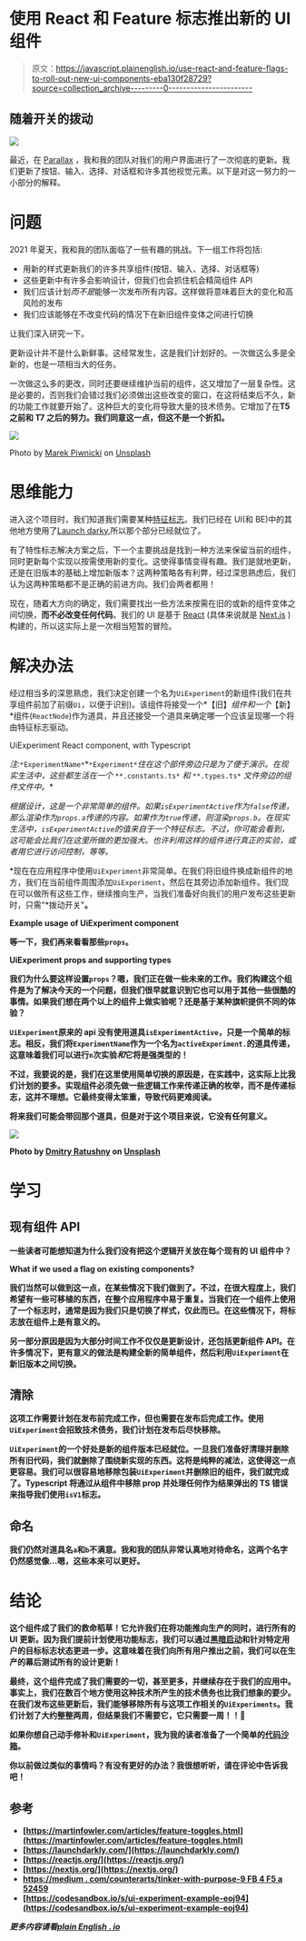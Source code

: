 # 使用 React 和 Feature 标志推出新的 UI 组件

> 原文：<https://javascript.plainenglish.io/use-react-and-feature-flags-to-roll-out-new-ui-components-eba130f28729?source=collection_archive---------0----------------------->

## 随着开关的拨动

![](img/a188467fff9db43f71aa8373d8f5b86b.png)

最近，在 [Parallax](https://www.getparallax.com/) ，我和我的团队对我们的用户界面进行了一次彻底的更新。我们更新了按钮、输入、选择、对话框和许多其他视觉元素。以下是对这一努力的一小部分的解释。

# 问题

2021 年夏天，我和我的团队面临了一些有趣的挑战。下一组工作将包括:

*   用新的样式更新我们的许多共享组件(按钮、输入、选择、对话框等)
*   这些更新中有许多会影响设计，但我们也会抓住机会精简组件 API
*   我们应该计划*而不是*能够一次发布所有内容。这样做将意味着巨大的变化和高风险的发布
*   我们应该能够在不改变代码的情况下在新旧组件变体之间进行切换

让我们深入研究一下。

更新设计并不是什么新鲜事。这经常发生，这是我们计划好的。一次做这么多是全新的，也是一项相当大的任务。

一次做这么多的更改，同时还要继续维护当前的组件，这又增加了一层复杂性。这是必要的，否则我们会错过我们必须做出这些改变的窗口，在这将结束后不久，新的功能工作就要开始了。这种巨大的变化将导致大量的技术债务。它增加了在**T5 之前和 T7 之后的努力。我们同意这一点，但这不是一个折扣。**

![](img/d22043cda8f7fcdda7449e96c8b868d4.png)

Photo by [Marek Piwnicki](https://unsplash.com/@marekpiwnicki?utm_source=medium&utm_medium=referral) on [Unsplash](https://unsplash.com?utm_source=medium&utm_medium=referral)

# 思维能力

进入这个项目时，我们知道我们需要某种[特征标志](https://martinfowler.com/articles/feature-toggles.html)。我们已经在 UI(和 BE)中的其他地方使用了[Launch darky](https://launchdarkly.com/),所以那个部分已经就位了。

有了特性标志解决方案之后，下一个主要挑战是找到一种方法来保留当前的组件，同时更新每个实现以按需使用新的变化。这使得事情变得有趣。我们是就地更新，还是在旧版本的基础上增加新版本？这两种策略各有利弊，经过深思熟虑后，我们认为这两种策略都不是正确的前进方向。我们会两者都用！

现在，随着大方向的确定，我们需要找出一些方法来按需在旧的或新的组件变体之间切换，**而不必改变任何代码**。我们的 UI 是基于 [React](https://reactjs.org/) (具体来说就是 [Next.js](https://nextjs.org/) )构建的，所以这实际上是一次相当短暂的冒险。

# 解决办法

经过相当多的深思熟虑，我们决定创建一个名为`UiExperiment`的新组件(我们在共享组件前加了前缀`Ui`，以便于识别)。该组件将接受一个*【旧】*组件和一个*【新】*组件(`ReactNode`)作为道具，并且还接受一个道具来确定哪一个应该呈现哪一个将由特征标志驱动。

UiExperiment React component, with Typescript

*注:*`*ExperimentName*`*`*Experiment*`*住在这个部件旁边只是为了便于演示。在现实生活中，这些都生活在一个* `**.constants.ts*` *和* `**.types.ts*` *文件旁边的组件文件中。**

*根据设计，这是一个非常简单的组件。如果`isExperimentActive`作为`false`传递，那么渲染作为`props.a`传递的内容。如果作为`true`传递，则渲染`props.b`。在现实生活中，`isExperimentActive`的值来自于一个特征标志。不过，你可能会看到，这可能会比我们在这里所做的更加强大。也许利用这样的组件进行真正的实验，或者用它进行访问控制，等等。*

*现在在应用程序中使用`UiExperiment`非常简单。在我们将旧组件换成新组件的地方，我们在当前组件周围添加`UiExperiment`，然后在其旁边添加新组件。我们现在可以做所有这些工作，继续推向生产，当我们准备好向我们的用户发布这些更新时，只需"*拨动开关"**。**

**Example usage of UiExperiment component**

**等一下，我们再来看看那些`props`。**

**UiExperiment props and supporting types**

**我们为什么要这样设置`props`？嗯，我们正在做一些未来的工作。我们构建这个组件是为了解决今天的一个问题，但我们很早就意识到它也可以用于其他一些很酷的事情。如果我们想在两个以上的组件上做实验呢？还是基于某种旗帜提供不同的体验？**

**`UiExperiment`原来的 api 没有使用道具`isExperimentActive`，只是一个简单的标志。相反，我们将`ExperimentName`作为一个名为`activeExperiment.`的道具传递，这意味着我们可以进行`n`次实验*和*它将是强类型的！**

**不过，我要说的是，我们在这里使用简单切换的原因是，在实践中，这实际上比我们计划的要多。实现组件必须先做一些逻辑工作来传递正确的枚举，而不是传递标志，这并不理想。它最终变得太笨重，导致代码更难阅读。**

**将来我们可能会带回那个道具，但是对于这个项目来说，它没有任何意义。**

**![](img/729aa37a28ca2c9402a37df5dc24b0d4.png)**

**Photo by [Dmitry Ratushny](https://unsplash.com/@ratushny?utm_source=medium&utm_medium=referral) on [Unsplash](https://unsplash.com?utm_source=medium&utm_medium=referral)**

# **学习**

## **现有组件 API**

**一些读者可能想知道为什么我们没有把这个逻辑开关放在每个现有的 UI 组件中？**

**What if we used a flag on existing components?**

**我们当然可以做到这一点，在某些情况下我们做到了。不过，在很大程度上，我们希望有一些可移植的东西，在整个应用程序中易于重复。当我们在一个组件上使用了一个标志时，通常是因为我们只是切换了样式，仅此而已。在这些情况下，将标志放在组件上是有意义的。**

**另一部分原因是因为大部分时间工作不仅仅是更新设计，还包括更新组件 API。在许多情况下，更有意义的做法是构建全新的简单组件，然后利用`UiExperiment`在新旧版本之间切换。**

## **清除**

**这项工作需要计划在发布前完成工作，但也需要在发布后完成工作。使用`UiExperiment`会招致技术债务，我们计划在发布后尽快移除。**

**`UiExperiment`的一个好处是新的组件版本已经就位。一旦我们准备好清理并删除所有旧代码，我们就删除了围绕新实现的东西。这将是纯粹的减法，这使得这一点更容易。我们可以很容易地移除包装`UiExperiment`并删除旧的组件，我们就完成了。Typescript 将通过从组件中移除 prop 并处理任何作为结果弹出的 TS 错误来指导我们使用`isV1`标志。**

## **命名**

**我们仍然对道具名`a`和`b`不满意。我和我的团队非常认真地对待命名，这两个名字仍然感觉像…嗯，这些本来可以更好。**

# **结论**

**这个组件成了我们的救命稻草！它允许我们在将功能推向生产的同时，进行所有的 UI 更新。因为我们提前计划使用功能标志，我们可以通过[黑暗启动](https://launchdarkly.com/)和针对特定用户的目标标志状态更进一步。这意味着在我们向所有用户推出之前，我们可以在生产的幕后测试所有的设计更新！**

**最终，这个组件完成了我们需要的一切，甚至更多，并继续存在于我们的应用中。事实上，我们在数百个地方使用这种技术所产生的技术债务也比我们想象的要少。在我们发布这些更新后，我们能够移除所有与这项工作相关的`UiExperiments`。我们计划了大约整整两周，但结果我们不需要它，它只需要一周！！🎉**

**如果你想自己动手修补和`UiExperiment`，我为我的读者准备了一个简单的[代码沙箱](https://codesandbox.io/s/ui-experiment-example-eoj94)。**

**你以前做过类似的事情吗？有没有更好的办法？我很想听听，请在评论中告诉我吧！**

## **参考**

*   **[https://martinfowler.com/articles/feature-toggles.html](https://martinfowler.com/articles/feature-toggles.html)**
*   **[https://launchdarkly.com/](https://launchdarkly.com/)**
*   **[https://reactjs.org/](https://reactjs.org/)**
*   **[https://nextjs.org/](https://nextjs.org/)**
*   **[https://medium . com/counterarts/tinker-with-purpose-9 FB 4 F5 a 52459](https://medium.com/counterarts/tinker-with-purpose-9fb4f5a52459)**
*   **[https://codesandbox.io/s/ui-experiment-example-eoj94](https://codesandbox.io/s/ui-experiment-example-eoj94)**

***更多内容请看*[***plain English . io***](http://plainenglish.io/)**